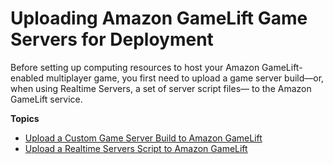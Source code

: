# Uploading Amazon GameLift Game Servers for Deployment<a name="gamelift-build-intro"></a>

Before setting up computing resources to host your Amazon GameLift\-enabled multiplayer game, you first need to upload a game server build—or, when using Realtime Servers, a set of server script files— to the Amazon GameLift service\. 

**Topics**
+ [Upload a Custom Game Server Build to Amazon GameLift](gamelift-build-cli-uploading.md)
+ [Upload a Realtime Servers Script to Amazon GameLift](realtime-script-uploading.md)